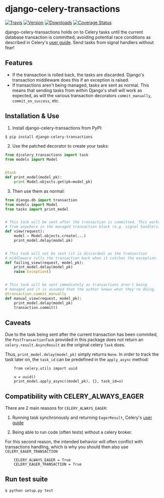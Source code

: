 # django-celery-transactions


[![Travis](https://img.shields.io/travis/fellowshipofone/django-celery-transactions.svg?style=flat)][2]
[![Version](https://img.shields.io/pypi/v/django-celery-transactions.svg?style=flat)][3]
[![Downloads](https://img.shields.io/pypi/dm/django-celery-transactions.svg?style=flat)][4]
[![Coverage Status](https://coveralls.io/repos/fellowshipofone/django-celery-transactions/badge.png?branch=master)][5]

django-celery-transactions holds on to Celery tasks until the current database
transaction is committed, avoiding potential race conditions as described in
Celery's [user guide][1]. Send tasks from signal handlers without fear!

## Features

* If the transaction is rolled back, the tasks are discarded. Django's
  transaction middleware does this if an exception is raised.
* If transactions aren't being managed, tasks are sent as normal. This means
  that sending tasks from within Django's shell will work as expected, as will
  the various transaction decorators `commit_manually`, `commit_on_success`, etc.

## Installation & Use

1. Install django-celery-transactions from PyPI:

```sh
$ pip install django-celery-transactions
```

2. Use the patched decorator to create your tasks:

```python
from djcelery_transactions import task
from models import Model


@task
def print_model(model_pk):
    print Model.objects.get(pk=model_pk)
```

3. Then use them as normal:

```python
from django.db import transaction
from models import Model
from tasks import print_model


# This task will be sent after the transaction is committed. This works
# from anywhere in the managed transaction block (e.g. signal handlers).
def view(request):
    model = Model.objects.create(...)
    print_model.delay(model.pk)


# This task will not be sent (it is discarded) as the transaction
# middleware rolls the transaction back when it catches the exception.
def failing_view(request, model_pk):
    print_model.delay(model_pk)
    raise Exception()


# This task will be sent immediately as transactions aren't being
# managed and it is assumed that the author knows what they're doing.
@transaction.commit_manually
def manual_view(request, model_pk):
    print_model.delay(model_pk)
    transaction.commit()
```

## Caveats

Due to the task being sent after the current transaction has been commited, the
`PostTransactionTask` provided in this package does not return an
`celery.result.AsyncResult` as the original celery `Task` does.

Thus, `print_model.delay(model_pk)` simply returns `None`. In order to track
the task later on, the `task_id` can be predefined in the `apply_async` method:

        from celery.utils import uuid

        u = uuid()
        print_model.apply_async((model_pk), {}, task_id=u)
        
## Compatibility with CELERY_ALWAYS_EAGER

There are 2 main reasons for `CELERY_ALWAYS_EAGER`:

   1. Running task synchronously and returning `EagerResult`, Celery's 
   [user guide][1]
   
   2. Being able to run code (often tests) without a celery broker.
   
For this second reason, the intended behavior will often conflict with 
transactions handling, which is why you should then also use 
`CELERY_EAGER_TRANSACTION`

        CELERY_ALWAYS_EAGER = True
        CELERY_EAGER_TRANSACTION = True

## Run test suite

```sh
$ python setup.py test
```

[1]: http://celery.readthedocs.org/en/latest/userguide/tasks.html#database-transactions
[2]: https://travis-ci.org/fellowshipofone/django-celery-transactions
[3]: https://pypi.python.org/pypi/django-celery-transactions
[4]: https://pypi.python.org/pypi/django-celery-transactions
[5]: https://coveralls.io/r/fellowshipofone/django-celery-transactions?branch=master
